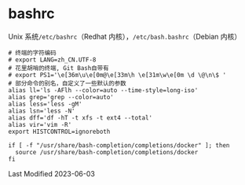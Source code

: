 # bashrc

Unix 系统`/etc/bashrc`（Redhat 内核），`/etc/bash.bashrc`（Debian 内核）

```
# 终端的字符编码
# export LANG=zh_CN.UTF-8
# 花里胡哨的终端, Git Bash自带有
# export PS1='\e[36m\u\e[0m@\e[33m\h \e[31m\w\e[0m \d \@\n\$ '
# 部分命令的别名，自定义了一些默认的参数
alias ll='ls -AFlh --color=auto --time-style=long-iso'
alias grep='grep --color=auto'
alias less='less -gM'
alias lsn='less -N'
alias dff='df -hT -t xfs -t ext4 --total'
alias vir='vim -R'
export HISTCONTROL=ignoreboth

if [ -f "/usr/share/bash-completion/completions/docker" ]; then
  source /usr/share/bash-completion/completions/docker
fi
```

Last Modified 2023-06-03
